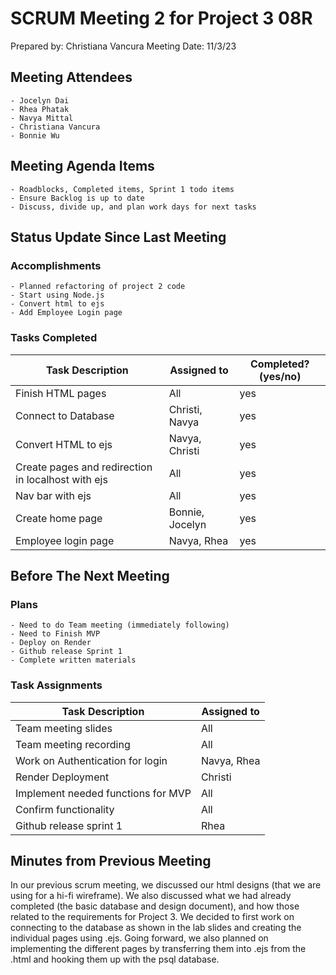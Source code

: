 # SCRUM Meeting 2 for Project 3 08R
Prepared by: Christiana Vancura
Meeting Date: 11/3/23

## Meeting Attendees
    - Jocelyn Dai
    - Rhea Phatak
    - Navya Mittal
    - Christiana Vancura
    - Bonnie Wu

## Meeting Agenda Items
    - Roadblocks, Completed items, Sprint 1 todo items
    - Ensure Backlog is up to date
    - Discuss, divide up, and plan work days for next tasks

## Status Update Since Last Meeting
### Accomplishments
    - Planned refactoring of project 2 code
    - Start using Node.js
    - Convert html to ejs
    - Add Employee Login page

### Tasks Completed

| Task Description                                   | Assigned to       | Completed? (yes/no) |
| -------------------------------------------------- | ----------------- | ------------------- |
| Finish HTML pages                                  | All               | yes                 |
| Connect to Database                                | Christi, Navya    | yes                 |
| Convert HTML to ejs                                | Navya, Christi    | yes                 |
| Create pages and redirection in localhost with ejs | All               | yes                 |
| Nav bar with ejs                                   | All               | yes                 |
| Create home page                                   | Bonnie, Jocelyn   | yes                 |
| Employee login page                                | Navya, Rhea       | yes                 |

## Before The Next Meeting
### Plans
    - Need to do Team meeting (immediately following)
    - Need to Finish MVP
    - Deploy on Render
    - Github release Sprint 1
    - Complete written materials


### Task Assignments
| Task Description                                   | Assigned to          |
| -------------------------------------------------- | -------------------- |
| Team meeting slides                                | All                  |
| Team meeting recording                             | All                  | 
| Work on Authentication for login                   | Navya, Rhea          |
| Render Deployment                                  | Christi              |
| Implement needed functions for MVP                 | All                  |
| Confirm functionality                              | All                  |
| Github release sprint 1                            | Rhea                 |


## Minutes from Previous Meeting
In our previous scrum meeting, we discussed our html designs (that we are using for a hi-fi wireframe).  We also discussed what we had already completed (the basic database and design document), and how those related to the requirements for Project 3. We decided to first work on connecting to the database as shown in the lab slides  and creating the individual pages using .ejs. Going forward, we also planned on implementing the different pages by transferring them into .ejs from the .html and hooking them up with the psql database.